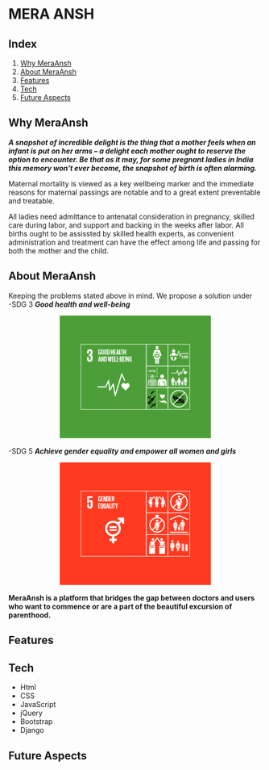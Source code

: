 # MERA ANSH

## Index

1. [Why MeraAnsh](#why-meraansh)
2. [About MeraAnsh](#about-meraansh)
3. [Features](#features)
4. [Tech](#tech)
5. [Future Aspects](#future-aspects)

## Why MeraAnsh

***A snapshot of incredible delight is the thing that a mother feels when an infant is put on her arms – a delight each mother ought to reserve the option to encounter. Be that as it may, for some pregnant ladies in India this memory won't ever become, the snapshot of birth is often alarming.*** 

Maternal mortality is viewed as a key wellbeing marker and the immediate reasons for maternal passings are notable and to a great extent preventable and treatable. 

All ladies need admittance to antenatal consideration in pregnancy, skilled care during labor, and support and backing in the weeks after labor. All births ought to be assissted by skilled health experts, as convenient administration and treatment can have the effect among life and passing for both the mother and the child.


## About MeraAnsh

Keeping the problems stated above in mind.
We propose a solution under <br>
-SDG 3 ***Good health and well-being*** <br>

<p align="center">
<img src="./assets/sdg3.png" width=300;>
</p>

-SDG 5 ***Achieve gender equality and empower all women and girls*** <br>

<p align="center">
<img src="./assets/sdg5.png" width=300;>
</p>

**MeraAnsh is a platform that bridges the gap between doctors and users who want to commence or are a part of the beautiful excursion of parenthood.**


## Features

## Tech

- Html
- CSS
- JavaScript
- jQuery
- Bootstrap
- Django

## Future Aspects
